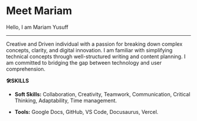 
# Meet Mariam
Hello, I am Mariam Yusuff

---
Creative and Driven individual with a passion for breaking down complex concepts, clarity, and digital innovation.  I am familiar with simplifying technical concepts through well-structured writing and content planning. I am committed to bridging the gap between technology and user comprehension.


**🛠️SKILLS**

- **Soft Skills:** Collaboration, Creativity, Teamwork, Communication, Critical Thinking, Adaptability, Time management.

- **Tools:** Google Docs, GitHub, VS Code, Docusaurus, Vercel.